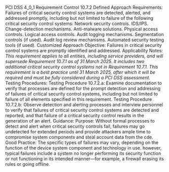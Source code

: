 PCI DSS 4_0_1 Requirement Control 10.7.2 Defined Approach Requirements: Failures of critical security control systems are detected, alerted, and addressed promptly, including but not limited to failure of the following critical security control systems: Network security controls. IDS/IPS. Change-detection mechanisms. Anti-malware solutions. Physical access controls. Logical access controls. Audit logging mechanisms. Segmentation controls (if used). Audit log review mechanisms. Automated security testing tools (if used). Customized Approach Objective: Failures in critical security control systems are promptly identified and addressed. Applicability Notes: _This requirement applies to all entities, including_ _service providers, and will supersede Requirement_ _10.7.1 as of 31 March 2025. It includes two_ _additional critical security control systems not in_ _Requirement 10.7.1._ _This requirement is a best practice until 31 March_ _2025, after which it will be required and must be_ _fully considered during a PCI DSS assessment._ Testing Procedures: Testing Procedure 10.7.2.a: Examine documentation to verify that processes are defined for the prompt detection and addressing of failures of critical security control systems, including but not limited to failure of all elements specified in this requirement. Testing Procedure 10.7.2.b: Observe detection and alerting processes and interview personnel to verify that failures of critical security control systems are detected and reported, and that failure of a critical security control results in the generation of an alert. Guidance: Purpose: Without formal processes to detect and alert when critical security controls fail, failures may go undetected for extended periods and provide attackers ample time to compromise system components and steal account data from the cde. Good Practice: The specific types of failures may vary, depending on the function of the device system component and technology in use. however, typical failures include a system no longer performing its security function or not functioning in its intended manner—for example, a firewall erasing its rules or going offline.